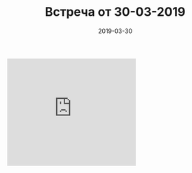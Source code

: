 ﻿---
layout: photoarticle
title: Встреча от 30-03-2019
date: 2019-03-30
preview: /img/photo/5--30-03-2019/photo_47@30-03-2019.jpg
assets: 5--30-03-2019
photos:
    - photo_46@30-03-2019.jpg
    - photo_47@30-03-2019.jpg
    - photo_48@30-03-2019.jpg
    - photo_49@30-03-2019.jpg
---

<div class="row">
    <div class="col-3">
        <iframe width='300' height="250" src="https://www.youtube.com/embed/0jBYgWKaasc" frameborder="0" allow="accelerometer; autoplay; encrypted-media; gyroscope; picture-in-picture" allowfullscreen></iframe>
    </div>
</div>


